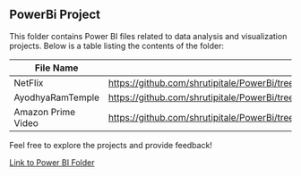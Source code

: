 ## PowerBi Project


This folder contains Power BI files related to data analysis and visualization projects. Below is a table listing the contents of the folder:

| File Name      | Links                              |
|----------------|-------------------------------------------|
| NetFlix  | https://github.com/shrutipitale/PowerBi/tree/199fd960b52a87180c9c6deeff54eefd638c57aa/Netflix.|       
| AyodhyaRamTemple  | https://github.com/shrutipitale/PowerBi/tree/5892de7366d13757184c76f8e22f511575ecdfb7/AyodhyaRamTemple.|       
| Amazon Prime Video  |https://github.com/shrutipitale/PowerBi/tree/3f55d6e9282dafd5ec71ab3546c66d56bf79bcde/Amazon%20Prime|   ]



Feel free to explore the projects and provide feedback!

[Link to Power BI Folder](https://github.com/shrutipitale/PowerBi)
